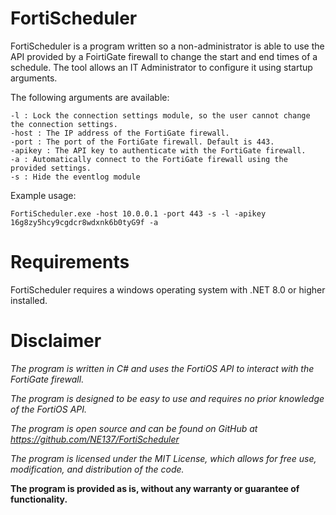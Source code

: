 # FortiScheduler
FortiScheduler is a program written so a non-administrator is able to use the API provided by a FoirtiGate firewall to change the start and end times of a schedule.
The tool allows an IT Administrator to configure it using startup arguments.

The following arguments are available:
```
-l : Lock the connection settings module, so the user cannot change the connection settings.
-host : The IP address of the FortiGate firewall.
-port : The port of the FortiGate firewall. Default is 443.
-apikey : The API key to authenticate with the FortiGate firewall.
-a : Automatically connect to the FortiGate firewall using the provided settings. 
-s : Hide the eventlog module
```
Example usage:
```
FortiScheduler.exe -host 10.0.0.1 -port 443 -s -l -apikey 16g8zy5hcy9cgdcr8wdxnk6b0tyG9f -a
```

# Requirements
FortiScheduler requires a windows operating system with .NET 8.0 or higher installed.

# Disclaimer
*The program is written in C# and uses the FortiOS API to interact with the FortiGate firewall.*

*The program is designed to be easy to use and requires no prior knowledge of the FortiOS API.*

*The program is open source and can be found on GitHub at https://github.com/NE137/FortiScheduler*

*The program is licensed under the MIT License, which allows for free use, modification, and distribution of the code.*

**The program is provided as is, without any warranty or guarantee of functionality.**
